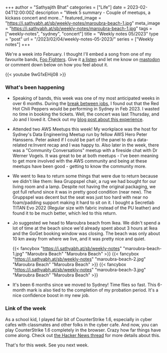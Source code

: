 +++
author = "Sathyajith Bhat"
categories = ["Life"]
date = 2023-02-04T12:00:00Z
description = "Week 5 summary - Couple of meetups, a kickass concert and more..."
featured_image = "https://i.sathyabh.at/sb/weekly-notes/maroubra-beach-1.jpg"
meta_image = "https://i.sathyabh.at/sb/weekly-notes/maroubra-beach-1.jpg"
tags = ["weekly-notes", "sydney", "concert"]
title = "Weekly notes 05/2023"
type = "post"
url = "/2023/02/04/weekly-notes-05-2023/"
series = ["Weekly notes"]
+++

We're a week into February. I thought I'll embed a song from one of my favourite bands, [Foo Fighters](https://en.wikipedia.org/wiki/Foo_Fighters). Give it [a listen](https://www.youtube.com/watch?v=9wG1xEHij08) and let me know on [mastodon](https://mastodon.social/@Sathyabhat) or comment down below on how you feel about it.

{{< youtube 9wG1xEHij08 >}}

### What's been happening

* Speaking of bands, this week was one of my most anticipated weeks in over 6 months. During the [break between jobs](/2022/06/22/thank-you-adobe), I found out that the Red Hot Chili Peppers would be performing in Sydney in Feb 2023. I wasted no time in booking the tickets. Well, the concert was last Thursday, and Jo and I loved it. Check out my [blog post about this experience](/2023/02/04/red-hot-chili-peppers-post-malone-sydney-2023).
* Attended two AWS Meetups this week! My workplace was the host for Sydney's Data Engineering Meetup run by fellow AWS Hero Peter Hanssens. Peter asked if I could be part of the panel to do a data-related re:Invent recap and I was happy to. Also later in the week, there was a "Community Conversations" meetup with a fireside chat with Dr Werner Vogels. It was great to be at both meetups - I've been meaning to get more involved with the AWS community and being at these meetups have been good - getting to know the community more. 
* We went to Ikea to return some things that were due to return because we didn't like them: Ikea Gruppspel chair, a rug we had bought for our living room and a lamp. Despite not having the original packaging, we got full refund since it was in pretty good condition (near new). The Gruppspel was decent but the seat was just too hard with near no foam/padding support making it hard to sit on it. I bought a Secretlab TITAN Evo 2022 (Regular size with fabric instead of the PU leather) and found it to be much better, which led to this return.
* Jo suggested we head to Maroubra beach from Ikea. We didn't spend a lot of time at the beach since we'd already spent about 3 hours at Ikea and the GoGet booking window was closing. The beach was only about 10 km away from where we live, and it was pretty nice and quiet.
  
  {{< fancybox "https://i.sathyabh.at/sb/weekly-notes" "maroubra-beach-1.jpg" "Maroubra Beach" "Maroubra Beach" >}}
  {{< fancybox "https://i.sathyabh.at/sb/weekly-notes" "maroubra-beach-2.jpg" "Maroubra Beach" "Maroubra Beach" >}}
  {{< fancybox "https://i.sathyabh.at/sb/weekly-notes" "maroubra-beach-3.jpg" "Maroubra Beach" "Maroubra Beach" >}}

* It's been 6 months since we moved to Sydney! Time flies so fast. This 6-month mark is also tied to the completion of my probation period. It's a nice confidence boost in my new job.

### Link of the week

As a school kid, I played fair bit of CounterStrike 1.6, especially in cyber cafes with classmates and other folks in the cyber cafe. And now, you can play CounterStrike 1.6 completely in the browser. Crazy how far things have come along. Check out [the Hacker News thread](https://news.ycombinator.com/item?id=34628386) for more details about this.

That's for this week. See you next week.